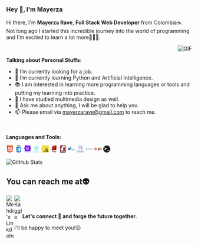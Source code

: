 ### Hey 👋, I'm Mayerza

Hi there, I'm **Mayerza Rave**, **Full Stack Web Developer** from Colombia☕. Not long ago I started this incredible journey into the world of programming and I'm excited to learn a lot more👩🏻‍💻.

  <img align="right" alt="GIF" src="https://i.pinimg.com/originals/e4/26/70/e426702edf874b181aced1e2fa5c6cde.gif" />

<br/>

**Talking about Personal Stuffs:**

- 🔭 I’m currently looking for a job.
- 🌱 I’m currently learning Python and Artificial Intelligence.
- 📚 I am interested in learning more programming languages or tools and putting my learning into practice.
- 💼 I have studied multimedia design as well.
- 💬 Ask me about anything, I will be glad to help you.
- 📫 Please email via mayerzarave@gmail.com to reach me.
<br/>

**Languages and Tools:**  

<code><img height="20" src="https://github.com/devicons/devicon/blob/master/icons/html5/html5-original.svg"></code>
<code><img height="20" src="https://github.com/devicons/devicon/blob/master/icons/css3/css3-original-wordmark.svg"></code>
<code><img height="20" src="https://github.com/devicons/devicon/blob/master/icons/bootstrap/bootstrap-original-wordmark.svg"></code>
<code><img height="20" src="https://github.com/devicons/devicon/blob/master/icons/react/react-original-wordmark.svg"></code>
<code><img height="20" src="https://github.com/devicons/devicon/blob/master/icons/javascript/javascript-original.svg"></code>
<code><img height="20" src="https://github.com/devicons/devicon/blob/master/icons/ruby/ruby-original-wordmark.svg"></code>
<code><img height="20" src="https://github.com/devicons/devicon/blob/master/icons/rails/rails-original-wordmark.svg"></code>
<code><img height="20" src="https://github.com/devicons/devicon/blob/master/icons/sqlite/sqlite-original-wordmark.svg"></code>
<code><img height="20" src="https://github.com/devicons/devicon/blob/master/icons/heroku/heroku-original-wordmark.svg"></code>
<code><img height="20" src="https://github.com/devicons/devicon/blob/master/icons/webpack/webpack-original-wordmark.svg"></code>
<code><img height="20" src="https://raw.githubusercontent.com/github/explore/80688e429a7d4ef2fca1e82350fe8e3517d3494d/topics/git/git.png"></code>
<code><img height="20" src="https://raw.githubusercontent.com/github/explore/80688e429a7d4ef2fca1e82350fe8e3517d3494d/topics/terminal/terminal.png"></code>

![GitHub Stats](https://github-readme-stats.vercel.app/api?username=mayerzarave&theme=radical)
<br/>

## You can reach me at👽

<a href="https://www.linkedin.com/in/mayerzarave/">
  <img align="left" alt="Mehdi's LinkdeIn" width="22px" src="https://cdn.jsdelivr.net/npm/simple-icons@v3/icons/linkedin.svg" />
</a>
<a href="mayerzarave@gmail.com">
  <img align="left" alt="Kaggle" width="22px" src="https://cdn.jsdelivr.net/npm/simple-icons@3.1.0/icons/gmail.svg" />
</a>
<br/>
<br/>

**Let's connect 🧩 and forge the future together.**

I'll be happy to meet you!😉

